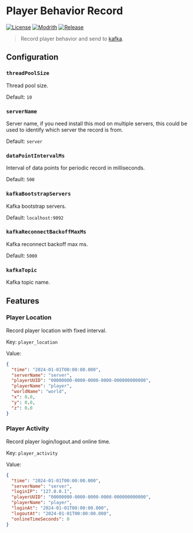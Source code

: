 # Player Behavior Record

[![License](https://shields.io/github/license/AnzhiZhang/PlayerBehaviorRecord?label=License)](https://github.com/AnzhiZhang/PlayerBehaviorRecord/blob/master/LICENSE)
[![Modrith](https://img.shields.io/modrinth/v/ciA0JPWg?logo=modrinth&label=Modrinth&color=%2300AF5C)](https://modrinth.com/plugin/player-behavior-record)
[![Release](https://shields.io/github/v/release/AnzhiZhang/PlayerBehaviorRecord?display_name=tag&include_prereleases&label=Release)](https://github.com/AnzhiZhang/PlayerBehaviorRecord/releases/latest)

> Record player behavior and send to [kafka](https://kafka.apache.org/).

## Configuration

### `threadPoolSize`

Thread pool size.

Default: `10`

### `serverName`

Server name, if you need install this mod on multiple servers, this could be used to identify which server the record is from.

Default: `server`

### `dataPointIntervalMs`

Interval of data points for periodic record in milliseconds.

Default: `500`

### `kafkaBootstrapServers`

Kafka bootstrap servers.

Default: `localhost:9092`

### `kafkaReconnectBackoffMaxMs`

Kafka reconnect backoff max ms.

Default: `5000`

### `kafkaTopic`

Kafka topic name.

## Features

### Player Location

Record player location with fixed interval.

Key: `player_location`

Value:

```json
{
  "time": "2024-01-01T00:00:00.000",
  "serverName": "server",
  "playerUUID": "00000000-0000-0000-0000-000000000000",
  "playerName": "player",
  "worldName": "world",
  "x": 0.0,
  "y": 0.0,
  "z": 0.0
}
```

### Player Activity

Record player login/logout.and online time.

Key: `player_activity`

Value:

```json
{
  "time": "2024-01-01T00:00:00.000",
  "serverName": "server",
  "loginIP": "127.0.0.1",
  "playerUUID": "00000000-0000-0000-0000-000000000000",
  "playerName": "player",
  "loginAt": "2024-01-01T00:00:00.000",
  "logoutAt": "2024-01-01T00:00:00.000",
  "onlineTimeSeconds": 0
}
```
